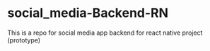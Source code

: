 # social_media-Backend-RN
This is a repo for social media app backend for react native project (prototype)
